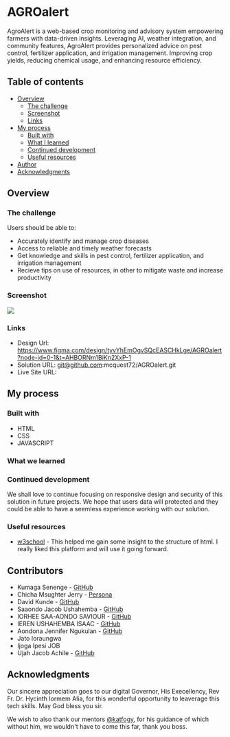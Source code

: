 # AGROalert

AgroAlert is a web-based crop monitoring and advisory system empowering farmers with data-driven insights. Leveraging AI, weather integration, and community features, AgroAlert provides personalized advice on pest control, fertilizer application, and irrigation management. Improving crop yields, reducing chemical usage, and enhancing resource efficiency.

 

## Table of contents

- [Overview](#overview)
  - [The challenge](#the-challenge)
  - [Screenshot](#screenshot)
  - [Links](#links)
- [My process](#my-process)
  - [Built with](#built-with)
  - [What I learned](#what-i-learned)
  - [Continued development](#continued-development)
  - [Useful resources](#useful-resources)
- [Author](#author)
- [Acknowledgments](#acknowledgments)


## Overview

### The challenge

Users should be able to:

- Accurately identify and manage crop diseases
- Access to reliable and timely weather forecasts
- Get knowledge and skills in pest control, fertilizer application, and irrigation management
- Recieve tips on use of resources, in other to mitigate waste and increase productivity

### Screenshot

![](./assest/design/assest/design/Landing_page.png)


### Links

- Design Url: https://www.figma.com/design/tyvYhEmOgvSQcEASCHkLge/AGROalert?node-id=0-1&t=AHBORNm1BiKn2XxP-1
- Solution URL: git@github.com:mcquest72/AGROalert.git
- Live Site URL: 

## My process

### Built with

- HTML
- CSS
- JAVASCRIPT


### What we learned




### Continued development

We shall love to continue focusing on responsive design and security of this solution in future projects. We hope that users data will protected and they could be able to have a seemless experience working with our solution.


### Useful resources

- [w3school](https://www.w3schools.com/) - This helped me gain some insight to the structure of html. I really liked this platform and will use it going forward.

## Contributors

- Kumaga Senenge  - [GitHub](https://github.com/Beacon-Tek)
- Chicha Msughter Jerry - [Persona](https://www.your-site.com)
- David Kunde - [GitHub](https://github.com/kunde-david)
- Saaondo Jacob Ushahemba - [GitHub](https://github.com/saaondojacob)
- IORHEE SAA-AONDO SAVIOUR - [GitHub](https://github.com/saviour200) 
- IEREN USHAHEMBA ISAAC - [GitHub](https://github.com/iushahemba170)
- Aondona Jennifer Ngukulan - [GitHub](https://github.com/jennifer-28)
- Jato Ioraungwa
- Ijoga Ipesi JOB 
- Ujah Jacob Achile - [GitHub](https://github.com/ujahachile)




## Acknowledgments

Our sincere appreciation goes to our digital Governor, His Execellency, Rev Fr. Dr. Hycinth Iormem Alia, for this wonderful opportunity to leaverage this tech skills. May God bless you sir.

We wish to also thank our mentors [@katfogy](https://github.com/katfogy), for his guidance of which without him, we wouldn't have to come this far, thank you boss.
